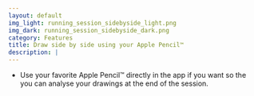 ```yaml
---
layout: default
img_light: running_session_sidebyside_light.png
img_dark: running_session_sidebyside_dark.png
category: Features
title: Draw side by side using your Apple Pencil™
description: |
---
```


- Use your favorite Apple Pencil™ directly in the app if you want so the you can analyse your drawings at the end of the session.
